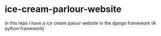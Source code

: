 # ice-cream-parlour-website

In this repo i have a ice cream palour website in the django framework (A python framework)
